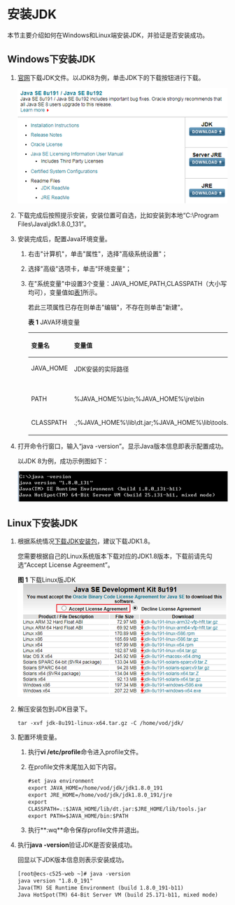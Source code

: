 # 安装JDK<a name="vod_01_0055"></a>

本节主要介绍如何在Windows和Linux端安装JDK，并验证是否安装成功。

## Windows下安装JDK<a name="section888412451611"></a>

1.  [官网](http://www.oracle.com/technetwork/java/javase/downloads/index.html)下载JDK文件。以JDK8为例，单击JDK下的下载按钮进行下载。

    ![](figures/zh-cn_image_0161582730.png)

2.  下载完成后按照提示安装，安装位置可自选，比如安装到本地“C:\\Program Files\\Java\\jdk1.8.0\_131”。
3.  安装完成后，配置Java环境变量。
    1.  右击"计算机"，单击"属性"，选择"高级系统设置"；
    2.  选择"高级"选项卡，单击"环境变量"；
    3.  在"系统变量"中设置3个变量：JAVA\_HOME,PATH,CLASSPATH（大小写均可），变量值如[表1](#zh-cn_topic_0161582720_table9897112283415)所示。

        若此三项属性已存在则单击"编辑"，不存在则单击"新建"。

        **表 1**  JAVA环境变量

        <a name="zh-cn_topic_0161582720_table9897112283415"></a>
        <table><thead align="left"><tr id="zh-cn_topic_0161582720_row148991122103413"><th class="cellrowborder" valign="top" width="15.02%" id="mcps1.2.4.1.1"><p id="zh-cn_topic_0161582720_p1189922293417"><a name="zh-cn_topic_0161582720_p1189922293417"></a><a name="zh-cn_topic_0161582720_p1189922293417"></a>变量名</p>
        </th>
        <th class="cellrowborder" valign="top" width="49.69%" id="mcps1.2.4.1.2"><p id="zh-cn_topic_0161582720_p289915222341"><a name="zh-cn_topic_0161582720_p289915222341"></a><a name="zh-cn_topic_0161582720_p289915222341"></a>变量值</p>
        </th>
        <th class="cellrowborder" valign="top" width="35.29%" id="mcps1.2.4.1.3"><p id="zh-cn_topic_0161582720_p19262133333813"><a name="zh-cn_topic_0161582720_p19262133333813"></a><a name="zh-cn_topic_0161582720_p19262133333813"></a>变量说明</p>
        </th>
        </tr>
        </thead>
        <tbody><tr id="zh-cn_topic_0161582720_row6899122213345"><td class="cellrowborder" valign="top" width="15.02%" headers="mcps1.2.4.1.1 "><p id="zh-cn_topic_0161582720_p9899142233412"><a name="zh-cn_topic_0161582720_p9899142233412"></a><a name="zh-cn_topic_0161582720_p9899142233412"></a>JAVA_HOME</p>
        </td>
        <td class="cellrowborder" valign="top" width="49.69%" headers="mcps1.2.4.1.2 "><p id="zh-cn_topic_0161582720_p15189164917363"><a name="zh-cn_topic_0161582720_p15189164917363"></a><a name="zh-cn_topic_0161582720_p15189164917363"></a>JDK安装的实际路径</p>
        </td>
        <td class="cellrowborder" valign="top" width="35.29%" headers="mcps1.2.4.1.3 "><p id="zh-cn_topic_0161582720_p67170504385"><a name="zh-cn_topic_0161582720_p67170504385"></a><a name="zh-cn_topic_0161582720_p67170504385"></a>例如：“C:\Program Files (x86)\Java\jdk1.8.0_1311”</p>
        </td>
        </tr>
        <tr id="zh-cn_topic_0161582720_row18899122123418"><td class="cellrowborder" valign="top" width="15.02%" headers="mcps1.2.4.1.1 "><p id="zh-cn_topic_0161582720_p589932283413"><a name="zh-cn_topic_0161582720_p589932283413"></a><a name="zh-cn_topic_0161582720_p589932283413"></a>PATH</p>
        </td>
        <td class="cellrowborder" valign="top" width="49.69%" headers="mcps1.2.4.1.2 "><p id="zh-cn_topic_0161582720_p1589962215348"><a name="zh-cn_topic_0161582720_p1589962215348"></a><a name="zh-cn_topic_0161582720_p1589962215348"></a>%JAVA_HOME%\bin;%JAVA_HOME%\jre\bin</p>
        </td>
        <td class="cellrowborder" valign="top" width="35.29%" headers="mcps1.2.4.1.3 "><p id="zh-cn_topic_0161582720_p126283320388"><a name="zh-cn_topic_0161582720_p126283320388"></a><a name="zh-cn_topic_0161582720_p126283320388"></a>在原PATH值后添加</p>
        </td>
        </tr>
        <tr id="zh-cn_topic_0161582720_row1590012215342"><td class="cellrowborder" valign="top" width="15.02%" headers="mcps1.2.4.1.1 "><p id="zh-cn_topic_0161582720_p10900222143418"><a name="zh-cn_topic_0161582720_p10900222143418"></a><a name="zh-cn_topic_0161582720_p10900222143418"></a>CLASSPATH</p>
        </td>
        <td class="cellrowborder" valign="top" width="49.69%" headers="mcps1.2.4.1.2 "><p id="zh-cn_topic_0161582720_p9900202218343"><a name="zh-cn_topic_0161582720_p9900202218343"></a><a name="zh-cn_topic_0161582720_p9900202218343"></a>.;%JAVA_HOME%\lib\dt.jar;%JAVA_HOME%\lib\tools.jar;</p>
        </td>
        <td class="cellrowborder" valign="top" width="35.29%" headers="mcps1.2.4.1.3 "><p id="zh-cn_topic_0161582720_p1526293393812"><a name="zh-cn_topic_0161582720_p1526293393812"></a><a name="zh-cn_topic_0161582720_p1526293393812"></a>注意前面有个"."</p>
        </td>
        </tr>
        </tbody>
        </table>

4.  打开命令行窗口，输入“java -version”。显示Java版本信息即表示配置成功。

    以JDK 8为例，成功示例图如下：

    ![](figures/zh-cn_image_0161582731.png)


## Linux下安装JDK<a name="section10773186526"></a>

1.  根据系统情况[下载JDK安装包](https://www.oracle.com/technetwork/java/javase/downloads/jdk8-downloads-2133151.html)，建议下载JDK1.8。

    您需要根据自己的Linux系统版本下载对应的JDK1.8版本，下载前请先勾选“Accept License Agreement”。

    **图 1**  下载Linux版JDK<a name="fig18891041143519"></a>  
    ![](figures/下载Linux版JDK.png "下载Linux版JDK")

2.  解压安装包到JDK目录下。

    ```
    tar -xvf jdk-8u191-linux-x64.tar.gz -C /home/vod/jdk/
    ```

3.  配置环境变量。
    1.  执行**vi /etc/profile**命令进入profile文件。
    2.  在profile文件末尾加入如下内容。

        ```
        #set java environment
        export JAVA_HOME=/home/vod/jdk/jdk1.8.0_191
        export JRE_HOME=/home/vod/jdk/jdk1.8.0_191/jre
        export CLASSPATH=.:$JAVA_HOME/lib/dt.jar:$JRE_HOME/lib/tools.jar
        export PATH=$JAVA_HOME/bin:$PATH
        ```

    3.  执行**:wq**命令保存profile文件并退出。

4.  执行**java -version**验证JDK是否安装成功。

    回显以下JDK版本信息则表示安装成功。

    ```
    [root@ecs-c525-web ~]# java -version
    java version "1.8.0_191"
    Java(TM) SE Runtime Environment (build 1.8.0_191-b11)
    Java HotSpot(TM) 64-Bit Server VM (build 25.171-b11, mixed mode)
    ```


